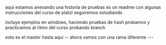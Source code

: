 aqui estamos anexando una historia de pruebas 
es un readme con algunas instrucciones del curso de platzi
seguiremos estudiando

 incluye ejemplos en windows, haciendo pruebas de hash
 probamos y practicamos al ritmo del curso
 probando branch

esto es el master hasta aqui
-- ahora vamos con una rama diferente ---
